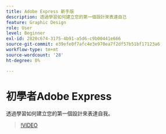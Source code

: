 ```yaml
---
title: Adobe Express 新手版
description: 透過學習如何建立您的第一個設計來表達自己
feature: Graphic Design
role: User
level: Beginner
exl-id: 2820c674-3175-4b91-a5d6-c9b00441e666
source-git-commit: e39efe0f7afc4e3e970ea7f2df57b51bf17123a6
workflow-type: tm+mt
source-wordcount: '28'
ht-degree: 0%

---
```


# 初學者Adobe Express

透過學習如何建立您的第一個設計來表達自我。

>[!VIDEO](https://video.tv.adobe.com/v/3420225?quality=12&learn=on&hidetitle=true)
